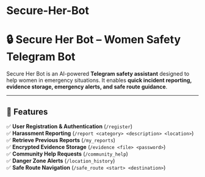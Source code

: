 # Secure-Her-Bot

# 🔒 Secure Her Bot – Women Safety Telegram Bot  

Secure Her Bot is an AI-powered **Telegram safety assistant** designed to help women in emergency situations. It enables **quick incident reporting, evidence storage, emergency alerts, and safe route guidance**.

---

## 📌 Features  
✅ **User Registration & Authentication** (`/register`)  
✅ **Harassment Reporting** (`/report <category> <description> <location>`)  
✅ **Retrieve Previous Reports** (`/my_reports`)  
✅ **Encrypted Evidence Storage** (`/evidence <file> <password>`)  
✅ **Community Help Requests** (`/community_help`)  
✅ **Danger Zone Alerts** (`/location_history`)  
✅ **Safe Route Navigation** (`/safe_route <start> <destination>`)  
